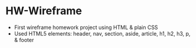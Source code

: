 # HW-Wireframe

- First wireframe homework project using HTML & plain CSS
- Used HTML5 elements: header, nav, section, aside, article, h1, h2, h3, p, & footer
